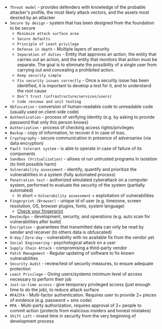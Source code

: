 * `Threat model` - provides defenders with knowledge of the probable attacker's profile, the most likely attack vectors, and the assets most desired by an attacker
* `Secure by design` - system that has been designed from the foundation to be secure
    * `Minimize attack surface area`
    * `Secure defaults`
    * `Principle of Least privilege`
    * `Defense in depth` - Multiple layers of security
    * `Separation of duties` - Entity that approves an action, the entity that carries out an action, and the entity that monitors that action must be separate.
        The goal is to eliminate the possibility of a single user from carrying out and concealing a prohibited action.
    * `Keep security simple`
    * `Fix security issues correctly` - Once a security issue has been identified, it is important to develop a test for it, and to understand the root cause
    * `Don’t trust (infrastructure/services/users)`
    * `Code reviews and unit testing`
* `Obfuscation` - conversion of human-readable code to unreadable code (usually used on client-side code)
* `Authentication` - process of verifying identity (e.g. by asking to provide password that only this person knows)
* `Authorization` - process of checking access rights/privileges
* `Backup` - copy of information, to recover it in case of loss.
* `Cryptography` - secure communication in presence of adversaries (via data encryption)
* `Fault tolerant system` - is able to operate in case of failure of its components
* `Sandbox (Vritualization)` - allows ot run untrusted programs in isolation (to limit possible harm)
* `Vulnerability assessment` - identify, quantify and prioritize the vulnerabilities in a system (fully automated process)
* `Penetration test` - authorized simulated cyberattack on a computer system, performed to evaluate the security of the system (partially automated)
    * In short = `Vulnerability assessment` + exploitation of vulnerabilities
* `Fingerprint (Browser)` - unique id of user (e.g. timezone, screen resolution, OS, browser plugins, fonts, system language)  
    * [Check your fingerprint](https://coveryourtracks.eff.org/)
* `DevSecOps` - development, security, and operations (e.g. auto scan for vulnerabilities after build)
* `Encryption` - guarantees that transmitted data can only be read by sender and receiver (to others data is obfuscated)
* `0-day` / `Zero-day` - vulnerability with no available fix from the vendor yet
* `Social Engineering` - psychological attack on a user
* `Supply Chain Attack` - compromising a third-party vendor
* `Patch Management` - Regular updating of software to fix known vulnerabilities
* `Security Audit` - review/test of security measures, to ensure adequate protection
* `Least Privilege` - Giving users/systems  minimum level of access necessary to perform their job
* `Just-in-time access` - give temporary privileged access (just enough time to do the job), to reduce attack surface
* `MFA`/`2FA` - Multi-factor authentication. Requires user to provide 2+ pieces of evidence (e.g. password + sms code)
* `MPA` - Multi-party authorization, requires approval of 2+ people to commit action (protects from malicious insiders and honest mistakes)
* `Shift Left` - invest time in security from the very beginning of development process